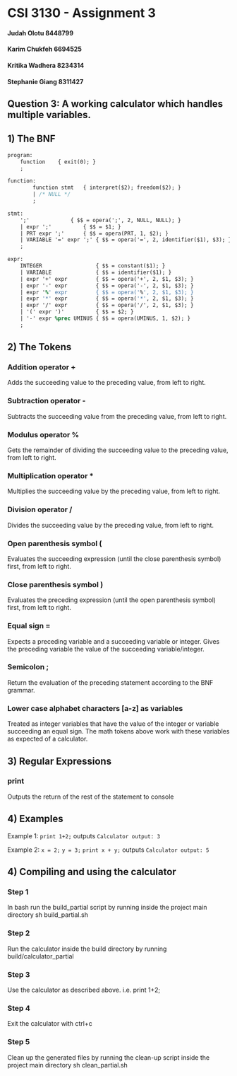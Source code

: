 # CSI 3130 - Assignment 3
#### Judah Olotu 8448799
#### Karim Chukfeh 6694525
#### Kritika Wadhera 8234314
#### Stephanie Giang 8311427

## Question 3: A working calculator which handles multiple variables.


## 1) The BNF
```yacc
program:
    function	{ exit(0); }
    ;

function:
        function stmt   { interpret($2); freedom($2); }
        | /* NULL */
        ;

stmt:
    ';'				{ $$ = opera(';', 2, NULL, NULL); }
    | expr ';'			{ $$ = $1; }
    | PRT expr ';'		{ $$ = opera(PRT, 1, $2); }
    | VARIABLE '=' expr ';'	{ $$ = opera('=', 2, identifier($1), $3); }
    ;

expr:
    INTEGER                 { $$ = constant($1); }
    | VARIABLE              { $$ = identifier($1); }
    | expr '+' expr         { $$ = opera('+', 2, $1, $3); }
    | expr '-' expr         { $$ = opera('-', 2, $1, $3); }
    | expr '%' expr         { $$ = opera('%', 2, $1, $3); }
    | expr '*' expr         { $$ = opera('*', 2, $1, $3); }
    | expr '/' expr         { $$ = opera('/', 2, $1, $3); }
    | '(' expr ')'          { $$ = $2; }
    | '-' expr %prec UMINUS { $$ = opera(UMINUS, 1, $2); }
    ;

```
## 2) The Tokens
### Addition operator  +
Adds the succeeding value to the preceding value, from left to right.


### Subtraction operator  -
Subtracts the succeeding value from the preceding value, from left to right.


### Modulus operator  %
Gets the remainder of dividing the succeeding value to the preceding value, from left to right.


### Multiplication operator  *
Multiplies the succeeding value by the preceding value, from left to right.


### Division operator  /
Divides the succeeding value by the preceding value, from left to right.


### Open parenthesis symbol (
Evaluates the succeeding expression (until the close parenthesis symbol) first, from left to right.


### Close parenthesis symbol )
Evaluates the preceding expression (until the open parenthesis symbol) first, from left to right.


### Equal sign =
Expects a preceding variable and a succeeding variable or integer.
Gives the preceding variable the value of the succeeding variable/integer.


### Semicolon ;
Return the evaluation of the preceding statement according to the BNF grammar.


### Lower case alphabet characters [a-z] as variables
Treated as integer variables that have the value of the integer or variable succeeding an equal sign.
The math tokens above work with these variables as expected of a calculator.


## 3) Regular Expressions

### print
Outputs the return of the rest of the statement to console


## 4) Examples

Example 1:
`print 1+2;`
outputs
`Calculator output: 3`

Example 2:
`x = 2;`
`y = 3;`
`print x + y;`
outputs
`Calculator output: 5`


## 4) Compiling and using the calculator
### Step 1
In bash run the build_partial script by running inside the project main directory
  sh build_partial.sh

### Step 2
Run the calculator inside the build directory by running
   build/calculator_partial

### Step 3
Use the calculator as described above. i.e.
     print 1+2;

### Step 4
Exit the calculator with
     ctrl+c

### Step 5
Clean up the generated files by running the clean-up script inside the project main directory
     sh clean_partial.sh
